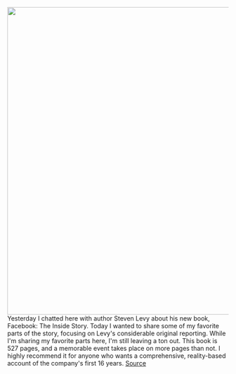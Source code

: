 <img src='https://cdn.vox-cdn.com/thumbor/zfzJaZQdABnVak36EwXkK3ZPm4c=/0x0:2040x1360/1200x800/filters:focal(857x517:1183x843)/cdn.vox-cdn.com/uploads/chorus_image/image/66386289/wjoel_180319_2394_facebook_006.0_1.0.jpg' width='700px' /><br/>
Yesterday I chatted here with author Steven Levy about his new book, Facebook: The Inside Story. Today I wanted to share some of my favorite parts of the story, focusing on Levy's considerable original reporting. While I'm sharing my favorite parts here, I'm still leaving a ton out. This book is 527 pages, and a memorable event takes place on more pages than not. I highly recommend it for anyone who wants a comprehensive, reality-based account of the company's first 16 years.
<a href='https://www.theverge.com/facebook/2020/2/27/21154578/facebook-phone-gfk-yves-behar-steven-levy-inside-story-highlights'> Source <a/>